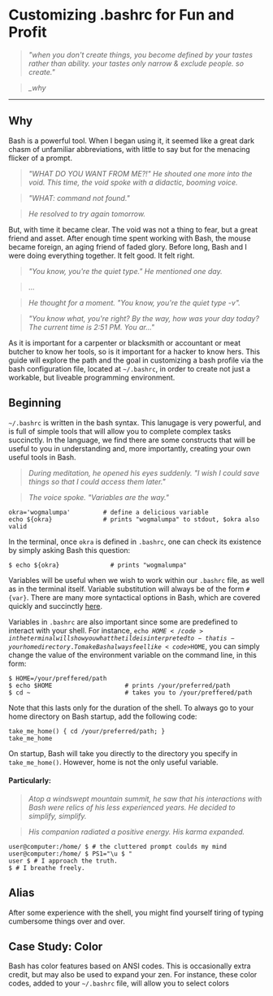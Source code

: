 Customizing .bashrc for Fun and Profit
=====================

> <em>"when you don't create things, you become defined by your tastes rather than ability. your tastes only narrow & exclude people. so create."</em>

> <em>_why</em>

---
<h2>Why</h2>

Bash is a powerful tool. When I began using it, it seemed like a great dark chasm of unfamiliar abbreviations, with little to say but for the menacing flicker of a prompt.

> <em> "WHAT DO YOU WANT FROM ME?!" He shouted one more into the void. This time, the void spoke with a didactic, booming voice. </em>

>  <em>"WHAT: command not found." </em>

>  <em> He resolved to try again tomorrow. </em>

But, with time it became clear. The void was not a thing to fear, but a great friend and asset. After enough time spent working with Bash, the mouse became foreign, an aging friend of faded glory. Before long, Bash and I were doing everything together. It felt good. It felt right.

> <em> "You know, you're the quiet type." He mentioned one day. </em>

>  <em> ... </em>

>  <em> He thought for a moment. "You know, you're the quiet type -v". </em>

>  <em> "You know what, you're right? By the way, how was your day today? The current time is 2:51 PM. You ar..." </em>

As it is important for a carpenter or blacksmith or accountant or meat butcher to know her tools, so is it important for a hacker to know hers. This guide will explore the path and the goal in customizing a bash profile via the bash configuration file, located at <code>~/.bashrc</code>, in order to create not just a workable, but liveable programming environment.

<h2>Beginning</h2>

<code>~/.bashrc</code> is written in the bash syntax. This lanugage is very powerful, and is full of simple tools that will allow you to complete complex tasks succinctly. In the language, we find there are some constructs that will be useful to you in understanding and, more importantly, creating your own useful tools in Bash. 

> <em> During meditation, he opened his eyes suddenly. "I wish I could save things so that I could access them later." </em>

>  <em> The voice spoke. "Variables are the way." </em>

    okra='wogmalumpa'         # define a delicious variable
    echo ${okra}              # prints "wogmalumpa" to stdout, $okra also valid

In the terminal, once <code>okra</code> is defined in <code>.bashrc</code>, one can check its existence by simply asking Bash this question:

    $ echo ${okra}              # prints "wogmalumpa"

Variables will be useful when we wish to work within our <code>.bashrc</code> file, as well as in the terminal itself. Variable substitution will always be of the form <code>#{var}</code>. There are many more syntactical options in Bash, which are covered quickly and succinctly [here](http://www.cheat-sheets.org/saved-copy/shellcheatsheet.pdf).

Variables in <code>.bashrc</code> are also important since some are predefined to interact with your shell. For instance, <code>echo $HOME</code> in the terminal will show you what the tilde is interpreted to - that is - your home directory. To make Bash always feel like <code>$HOME</code>, you can simply change the value of the environment variable on the command line, in this form:

    $ HOME=/your/preffered/path
    $ echo $HOME                    # prints /your/preferred/path
    $ cd ~                          # takes you to /your/preffered/path

Note that this lasts only for the duration of the shell.
To always go to your home directory on Bash startup, add the following code:

    take_me_home() { cd /your/preferred/path; }
    take_me_home

On startup, Bash will take you directly to the directory you specify in <code>take_me_home()</code>. However, home is not the only useful variable.

<h4>Particularly: </h4>

>  <em> Atop a windswept mountain summit, he saw that his interactions with Bash were relics of his less experienced years. He decided to simplify, simplify. </em>

>  <em> His companion radiated a positive energy. His karma expanded. </em>


    user@computer:/home/ $ # the cluttered prompt coulds my mind  
    user@computer:/home/ $ PS1="\u $ "
    user $ # I approach the truth.
    $ # I breathe freely.

<h2>Alias</h2>

After some experience with the shell, you might find yourself tiring of typing cumbersome things over and over.

<h2>Case Study: Color</h2>

Bash has color features based on ANSI codes. This is occasionally extra credit, but may also be used to expand your zen. For instance, these color codes, added to your <code>~/.bashrc</code> file, will allow you to select colors
